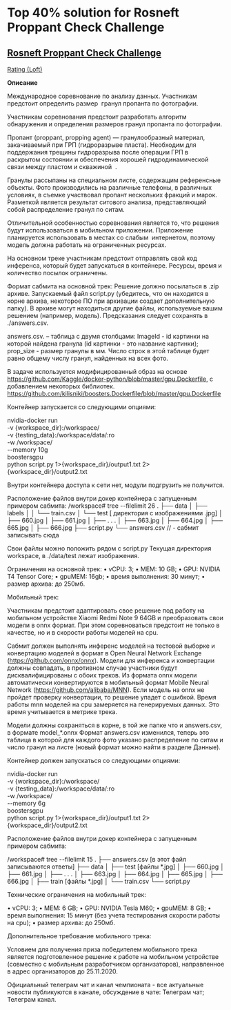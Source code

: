 # Top 40% solution for Rosneft Proppant Check Challenge
## [Rosneft Proppant Check Challenge](https://boosters.pro/championship/RPCC/overview)

[Rating (Loft)](https://boosters.pro/championship/RPCC/rating)

**Описание**

Международное соревнование по анализу данных. Участникам предстоит определить размер  гранул пропанта по фотографии.

Участникам соревнования предстоит разработать алгоритм обнаружения и определения размеров гранул пропанта по фотографии.

Пропант (proppant, propping agent)  — гранулообразный материал, закачиваемый при ГРП (гидроразрыве пласта). Необходим для поддержания трещины гидроразрыва после операции ГРП в  раскрытом состоянии и обеспечения хорошей гидродинамической  связи между пластом и скважиной  .

Гранулы рассыпаны на специальном листе, содержащим референсные объекты. Фото производились на различные телефоны, в различных условиях, в съемке участвовал пропант нескольких фракций и марок. Разметкой является результат ситового анализа, представляющий собой распределение гранул по ситам.

Отличительной особенностью соревнования  является то, что решения будут использоваться в мобильном приложении. Приложение планируется использовать в местах со слабым  интернетом, поэтому модель должна работать на ограниченных ресурсах. 

На основном треке участникам предстоит отправлять свой код инференса, который будет запускаться в контейнере. Ресурсы, время и количество посылок ограничены. 

Формат сабмита на основной трек:
Решение должно посылаться в .zip архиве. Запускаемый файл script.py (убедитесь, что он находится в корне архива, некоторое ПО при архивации создает дополнительную папку).
В архиве могут находиться другие файлы, используемые вашим решением (например, модель). Предсказания следует сохранять в ./answers.csv. 

answers.csv. – таблица с двумя столбцами:
ImageId - id картинки на которой найдена гранула (id картинки - это название картинки);
prop_size - размер гранулы в мм. 
Число строк в этой таблице будет равно общему числу гранул, найденных на всех фото.

В задаче используется модифицированный образ на основе https://github.com/Kaggle/docker-python/blob/master/gpu.Dockerfile, c добавлением некоторых библиотек.
https://github.com/kilisniki/boosters.Dockerfile/blob/master/gpu.Dockerfile

Контейнер запускается со следующими опциями:

nvidia-docker run \
                -v {workspace_dir}:/workspace/  \
                -v {testing_data}:/workspace/data/:ro \
                -w /workspace/ \
                --memory 10g \
                boostersgpu \
                python script.py 1>{workspace_dir}/output1.txt 2>{workspace_dir}/output2.txt

Внутри контейнера доступа к сети нет, модули подгрузить не получится.

Расположение файлов внутри докер контейнера с запущенным примером сабмита:
/workspace# tree --filelimit 26
.
├── data
│   ├── labels
│   │  └── train.csv
│   └── test [ директория с изображениями .jpg]
│       ├── 660.jpg
│       ├── 661.jpg
│       ├── . . .
│       ├── 663.jpg
│       ├── 664.jpg
│       ├── 665.jpg
│       ├── 666.jpg
├── script.py
└── answers.csv // - сабмит записывать сюда

Свои файлы можно положить рядом с script.py 
Текущая директория workspace, в ./data/test лежат изображения. 

Ограничения на основной трек:
• vCPU: 3;
• MEM: 10 GB;
• GPU: NVIDIA T4 Tensor Core;
• gpuMEM: 16gb;
• время выполнения: 30 минут;
• размер архива: до 250мб.

Мобильный трек: 

Участникам предстоит адаптировать свое решение под работу на мобильном устройстве Xiaomi Redmi Note 9 64GB и преобразовать свои модели в onnx формат. При этом соревноваться предстоит не только в качестве, но и в скорости работы моделей на cpu.

Сабмит должен выполнять инференс моделей на тестовой выборке и  конвертацию моделей в формат в Open Neural Network Exchange (https://github.com/onnx/onnx). Модели для инференса и конвертации должны совпадать, в противном случае участники будут дисквалифицированы с обоих треков. 
Из формата onnx модели автоматически конвертируются в мобильный формат Mobile Neural Network (https://github.com/alibaba/MNN). Если модель на onnx не пройдет проверку конвертации, то решение упадет с ошибкой. 
Время работы mnn моделей на cpu замеряется на генерируемых данных. Это время учитывается в метрике трека.


Модели должны сохраняться в корне, в той же папке что и answers.csv, в формате model_*.onnx
Формат answers.csv изменился, теперь это таблица в которой для каждого фото указано распределение по ситам и число гранул на листе (новый формат можно найти в разделе Данные).

Контейнер должен запускаться со следующими опциями:

nvidia-docker run \
                -v {workspace_dir}:/workspace/  \
                -v {testing_data}:/workspace/data/:ro \
                -w /workspace/ \
                --memory 6g \
                boostersgpu \
                python script.py 1>{workspace_dir}/output1.txt 2>{workspace_dir}/output2.txt 

Расположение файлов внутри докер контейнера с запущенным примером сабмита:

/workspace# tree --filelimit 15
.
├── answers.csv [в этот файл записываются ответы]
├── data
│   ├── test [файлы *.jpg]
│       ├── 660.jpg
│       ├── 661.jpg
│       ├── . . .
│       ├── 663.jpg
│       ├── 664.jpg
│       ├── 665.jpg
│       ├── 666.jpg
│   ├── train [файлы *.jpg]
│   └── train.csv
└── script.py

Технические ограничения на мобильный трек:

• vCPU: 3;
• MEM: 6 GB;
• GPU: NVIDIA Tesla M60;
• gpuMEM: 8 GB; 
• время выполнения: 15 минут (без учета тестирования скорости работы на cpu);
• размер архива: до 250мб.

Дополнительное требование мобильного трека: 

Условием для получения приза победителем мобильного трека является подготовленное решение к работе на мобильном устройстве (совместно с мобильным разработчиком организаторов), направленное в адрес организаторов до 25.11.2020.

Официальный телеграм чат и канал чемпионата - все актуальные новости публикуются в канале, обсуждение в чате:
Телеграм чат; 
Телеграм канал. 
